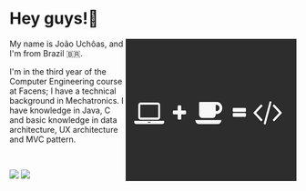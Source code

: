 # Hey guys!👾
<img src="https://raw.githubusercontent.com/Joao-Uchoas/Joao-Uchoas/main/imagem.png" width="300px" height="250px" align="right">

My name is João Uchôas, and I'm from Brazil 🇧🇷.

I'm in the third year of the Computer Engineering course at Facens; I have a technical background in Mechatronics.
I have knowledge in Java, C and basic knowledge in data architecture, UX architecture and MVC pattern.

<br>
<p align="left">
  
  <a href="https://www.linkedin.com/in/joão-uchôas" alt="Linkedin">
  <img src="https://img.shields.io/badge/-Linkedin-0e76a8?style=for-the-badge&logo=Linkedin&logoColor=white&link=https://www.linkedin.com/in/joão-uchôas" /></a>
  
  <a href="mailto:jvuchoas1998@gmail.com" alt="Gmail">
  <img src="https://img.shields.io/badge/-Gmail-c14438?style=for-the-badge&logo=Gmail&logoColor=white&link=mailto:jvuchoas1998@gmail.com">
</p>  

